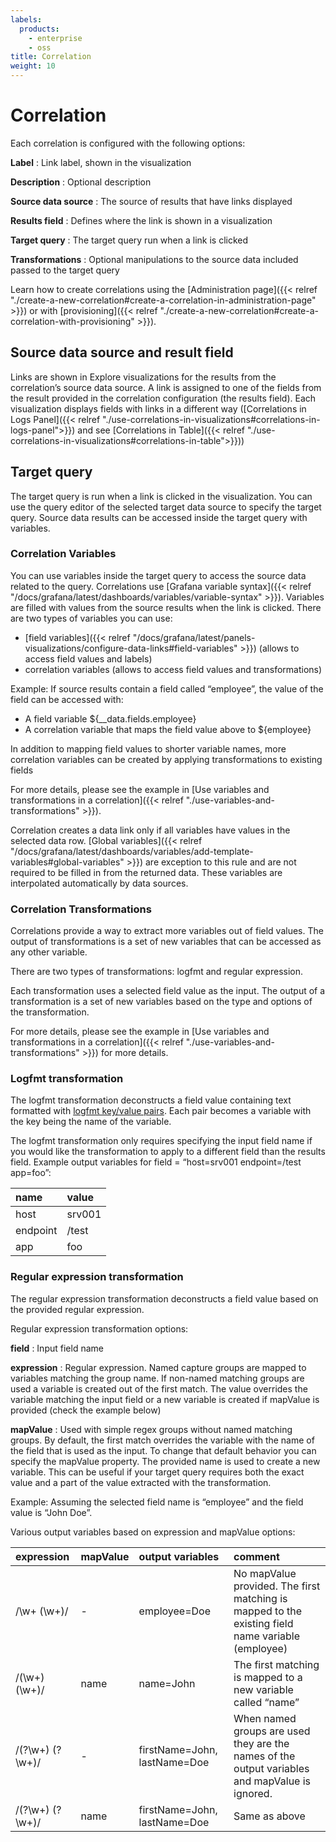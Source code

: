 ```yaml
---
labels:
  products:
    - enterprise
    - oss
title: Correlation
weight: 10
---
```


# Correlation

Each correlation is configured with the following options:

**Label**
: Link label, shown in the visualization

**Description**
: Optional description

**Source data source**
: The source of results that have links displayed

**Results field**
: Defines where the link is shown in a visualization

**Target query**
: The target query run when a link is clicked

**Transformations**
: Optional manipulations to the source data included passed to the target query

Learn how to create correlations using the [Administration page]({{< relref "./create-a-new-correlation#create-a-correlation-in-administration-page" >}}) or with [provisioning]({{< relref "./create-a-new-correlation#create-a-correlation-with-provisioning" >}}).

## Source data source and result field

Links are shown in Explore visualizations for the results from the correlation’s source data source. A link is assigned to one of the fields from the result provided in the correlation configuration (the results field). Each visualization displays fields with links in a different way ([Correlations in Logs Panel]({{< relref "./use-correlations-in-visualizations#correlations-in-logs-panel">}}) and see [Correlations in Table]({{< relref "./use-correlations-in-visualizations#correlations-in-table">}}))

## Target query

The target query is run when a link is clicked in the visualization. You can use the query editor of the selected target data source to specify the target query. Source data results can be accessed inside the target query with variables.

### Correlation Variables

You can use variables inside the target query to access the source data related to the query. Correlations use [Grafana variable syntax]({{< relref "/docs/grafana/latest/dashboards/variables/variable-syntax" >}}). Variables are filled with values from the source results when the link is clicked. There are two types of variables you can use:

- [field variables]({{< relref "/docs/grafana/latest/panels-visualizations/configure-data-links#field-variables" >}}) (allows to access field values and labels)
- correlation variables (allows to access field values and transformations)

Example: If source results contain a field called “employee”, the value of the field can be accessed with:

- A field variable ${\_\_data.fields.employee}
- A correlation variable that maps the field value above to ${employee}

In addition to mapping field values to shorter variable names, more correlation variables can be created by applying transformations to existing fields

For more details, please see the example in [Use variables and transformations in a correlation]({{< relref "./use-variables-and-transformations" >}}).

Correlation creates a data link only if all variables have values in the selected data row. [Global variables]({{< relref "/docs/grafana/latest/dashboards/variables/add-template-variables#global-variables" >}}) are exception to this rule and are not required to be filled in from the returned data. These variables are interpolated automatically by data sources.

### Correlation Transformations

Correlations provide a way to extract more variables out of field values. The output of transformations is a set of new variables that can be accessed as any other variable.

There are two types of transformations: logfmt and regular expression.

Each transformation uses a selected field value as the input. The output of a transformation is a set of new variables based on the type and options of the transformation.

For more details, please see the example in [Use variables and transformations in a correlation]({{< relref "./use-variables-and-transformations" >}}) for more details.

### Logfmt transformation

The logfmt transformation deconstructs a field value containing text formatted with [logfmt key/value pairs](https://brandur.org/logfmt). Each pair becomes a variable with the key being the name of the variable.

The logfmt transformation only requires specifying the input field name if you would like the transformation to apply to a different field than the results field.
Example output variables for field = “host=srv001 endpoint=/test app=foo”:

| name     | value  |
| :------- | :----- |
| host     | srv001 |
| endpoint | /test  |
| app      | foo    |

### Regular expression transformation

The regular expression transformation deconstructs a field value based on the provided regular expression.

Regular expression transformation options:

**field**
: Input field name

**expression**
: Regular expression. Named capture groups are mapped to variables matching the group name. If non-named matching groups are used a variable is created out of the first match. The value overrides the variable matching the input field or a new variable is created if mapValue is provided (check the example below)

**mapValue**
: Used with simple regex groups without named matching groups. By default, the first match overrides the variable with the name of the field that is used as the input. To change that default behavior you can specify the mapValue property. The provided name is used to create a new variable. This can be useful if your target query requires both the exact value and a part of the value extracted with the transformation.

Example: Assuming the selected field name is “employee” and the field value is “John Doe”.

Various output variables based on expression and mapValue options:

| expression        | mapValue | output variables             | comment                                                                                           |
| :---------------- | :------- | :--------------------------- | :------------------------------------------------------------------------------------------------ |
| /\\w+ (\\w+)/     | -        | employee=Doe                 | No mapValue provided. The first matching is mapped to the existing field name variable (employee) |
| /(\\w+) (\\w+)/   | name     | name=John                    | The first matching is mapped to a new variable called “name”                                      |
| /(?\\w+) (?\\w+)/ | -        | firstName=John, lastName=Doe | When named groups are used they are the names of the output variables and mapValue is ignored.    |
| /(?\\w+) (?\\w+)/ | name     | firstName=John, lastName=Doe | Same as above                                                                                     |

